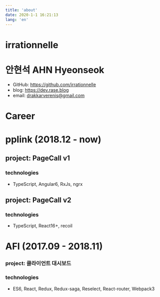 ```yaml
---
title: 'about'
date: 2020-1-1 16:21:13
lang: 'en'
---
```


# irrationnelle

# 안현석 AHN Hyeonseok

- GitHub: https://github.com/irrationnelle
- blog: https://dev.rase.blog
- email: <drakkarverenis@gmail.com>

# Career

# pplink (2018.12 - now)

## project: PageCall v1

### technologies

- TypeScript, Angular6, RxJs, ngrx

## project: PageCall v2

### technologies

- TypeScript, React16+, recoil

# AFI (2017.09 - 2018.11)

### project: 클라이언트 대시보드

### technologies

- ES6, React, Redux, Redux-saga, Reselect, React-router, Webpack3

<div align="center">


</div>
